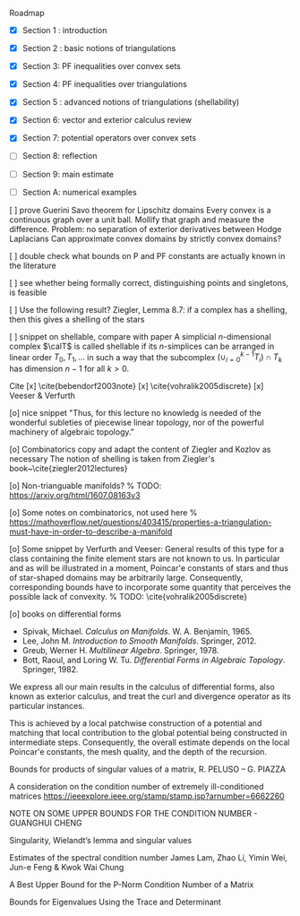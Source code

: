 
Roadmap
- [x] Section 1 : introduction 
- [x] Section 2 : basic notions of triangulations
- [x] Section 3: PF inequalities over convex sets 
- [x] Section 4: PF inequalities over triangulations
- [x] Section 5 : advanced notions of triangulations (shellability)
- [x] Section 6: vector and exterior calculus review 
- [x] Section 7: potential operators over convex sets 
- [ ] Section 8: reflection 
- [ ] Section 9: main estimate
- [ ] Section A: numerical examples 



[ ] prove Guerini Savo theorem for Lipschitz domains
Every convex is a continuous graph over a unit ball. Mollify that graph and measure the difference.
Problem: no separation of exterior derivatives between Hodge Laplacians
Can approximate convex domains by strictly convex domains?

[ ] double check what bounds on P and PF constants are actually known in the literature 

[ ] see whether being formally correct, distinguishing points and singletons, is feasible  

[ ] Use the following result? Ziegler, Lemma 8.7: if a complex has a shelling, then this gives a shelling of the stars 

[ ] snippet on shellable, compare with paper 
A simplicial $n$-dimensional complex $\calT$ is called shellable if its $n$-simplices can be arranged in linear order $T_0, T_1, \dots$ in such a way that the subcomplex $( \cup_{i=0}^{k-1} T_i ) \cap T_k$ has dimension $n-1$ for all $k > 0$.



Cite
[x] \cite{bebendorf2003note}
[x] \cite{vohralik2005discrete}
[x] Veeser & Verfurth 


[o] nice snippet 
"Thus, for this lecture no knowledg is needed of the wonderful subleties of piecewise linear topology, nor of the powerful machinery of algebraic topology."

[o] Combinatorics
copy and adapt the content of Ziegler and Kozlov as necessary
The notion of shelling is taken from Ziegler's book~\cite{ziegler2012lectures}

[o] Non-trianguable manifolds?
% TODO: https://arxiv.org/html/1607.08163v3

[o] Some notes on combinatorics, not used here 
% https://mathoverflow.net/questions/403415/properties-a-triangulation-must-have-in-order-to-describe-a-manifold

[o] Some snippet by Verfurth and Veeser:
General results of this type for a class containing the finite element stars are not known to us. In particular and as will be illustrated in a moment, Poincar\'e constants of stars and thus of star-shaped domains may be arbitrarily large. Consequently, corresponding bounds have to incorporate some quantity that perceives the possible lack of convexity. % TODO: \cite{vohralik2005discrete}

[o] books on differential forms 
- Spivak, Michael. *Calculus on Manifolds*. W. A. Benjamin, 1965.
- Lee, John M. *Introduction to Smooth Manifolds*. Springer, 2012.
- Greub, Werner H. *Multilinear Algebra*. Springer, 1978.
- Bott, Raoul, and Loring W. Tu. *Differential Forms in Algebraic Topology*. Springer, 1982.


We express all our main results in the calculus of differential forms, also known as exterior calculus, 
and treat the curl and divergence operator as its particular instances. 


This is achieved by a local patchwise construction of a potential and matching that local contribution to the global potential being constructed in intermediate steps. 
Consequently, the overall estimate depends on the local Poincar\'e constants, the mesh quality, and the depth of the recursion. 

Bounds for products of singular values of a matrix,  R. PELUSO – G. PIAZZA

A consideration on the condition number of
extremely ill-conditioned matrices https://ieeexplore.ieee.org/stamp/stamp.jsp?arnumber=6662260

NOTE ON SOME UPPER BOUNDS FOR THE CONDITION NUMBER - GUANGHUI CHENG

Singularity, Wielandt’s lemma and singular values

Estimates of the spectral condition number 
James Lam, Zhao Li, Yimin Wei, Jun-e Feng & Kwok Wai Chung

A Best Upper Bound for the P-Norm Condition Number of a Matrix

Bounds for Eigenvalues Using the Trace and Determinant

